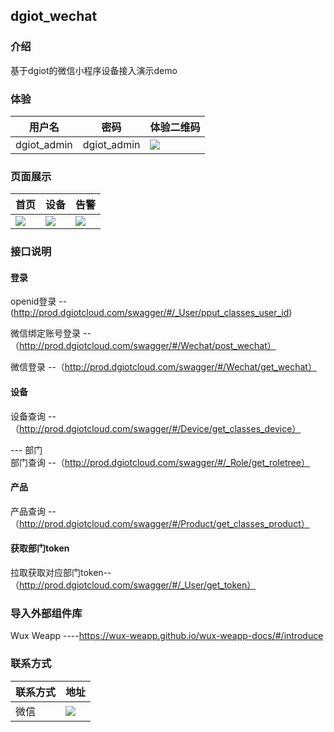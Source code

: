 ## dgiot_wechat

### 介绍
基于dgiot的微信小程序设备接入演示demo

### 体验

 | 用户名      | 密码        |   体验二维码 |
  | ----------- | ----------- |-------------|
  | dgiot_admin | dgiot_admin |  ![](http://dgiot-1253666439.cos.ap-shanghai-fsi.myqcloud.com/dgiot_release/dgiot_wechat.jpg) |
  

### 页面展示

 | 首页      | 设备        |   告警 |
  | ----------- | ----------- |-------------|
  | ![](http://prod.dgiotcloud.com/group1/default/20220111/15/49/7/home)|![](http://prod.dgiotcloud.com/group1/default/20220111/15/50/7/device) | ![](http://prod.dgiotcloud.com/group1/default/20220111/15/50/7/clarm) |


### 接口说明
#### 登录
  openid登录 -- (http://prod.dgiotcloud.com/swagger/#/_User/pput_classes_user_id)
  
  微信绑定账号登录 --（http://prod.dgiotcloud.com/swagger/#/Wechat/post_wechat）
  
  微信登录 --（http://prod.dgiotcloud.com/swagger/#/Wechat/get_wechat）
  
#### 设备 <br/>
   设备查询 --（http://prod.dgiotcloud.com/swagger/#/Device/get_classes_device）
   
--- 部门 <br/>
   部门查询 --（http://prod.dgiotcloud.com/swagger/#/_Role/get_roletree）
   
#### 产品 <br/>
  产品查询 --（http://prod.dgiotcloud.com/swagger/#/Product/get_classes_product）
  
#### 获取部门token <br/>
  拉取获取对应部门token--（http://prod.dgiotcloud.com/swagger/#/_User/get_token）

### 导入外部组件库
Wux Weapp  ----https://wux-weapp.github.io/wux-weapp-docs/#/introduce

### 联系方式

|联系方式 | 地址 |
|--------|---------|
|微信    | ![](https://prod.dgiotcloud.com/group1/default/20220111/15/43/7/wx)      |
